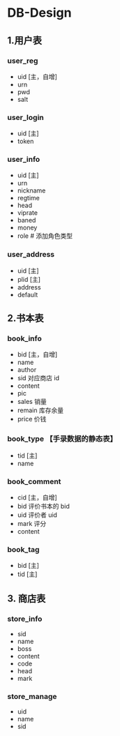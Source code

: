 # DB-Design

## 1.用户表

### user_reg

- uid [主，自增]
- urn
- pwd
- salt

### user_login

- uid [主]
- token

### user_info

- uid [主]
- urn
- nickname
- regtime
- head
- viprate
- baned
- money
- role # 添加角色类型

### user_address

- uid [主]
- plid [主]
- address
- default

## 2.书本表

### book_info

- bid [主，自增]
- name
- author
- sid 对应商店 id
- content
- pic
- sales 销量
- remain 库存余量
- price 价钱

### book_type 【手录数据的静态表】

- tid [主]
- name

### book_comment

- cid [主，自增]
- bid 评价书本的 bid
- uid 评价者 uid
- mark 评分
- content

### book_tag
- bid [主]
- tid [主]

## 3. 商店表

### store_info

- sid
- name
- boss
- content
- code
- head
- mark

### store_manage

- uid
- name
- sid
